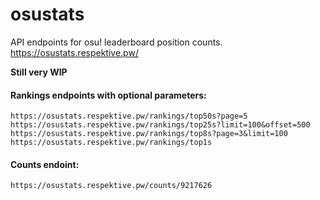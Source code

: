 # osustats
API endpoints for osu! leaderboard position counts. https://osustats.respektive.pw/

__Still very WIP__

#### Rankings endpoints with optional parameters:
```
https://osustats.respektive.pw/rankings/top50s?page=5
https://osustats.respektive.pw/rankings/top25s?limit=100&offset=500
https://osustats.respektive.pw/rankings/top8s?page=3&limit=100
https://osustats.respektive.pw/rankings/top1s
```
#### Counts endoint:
```
https://osustats.respektive.pw/counts/9217626
```
